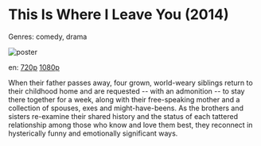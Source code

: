 # This Is Where I Leave You (2014)

Genres: comedy, drama

![poster](http://image.tmdb.org/t/p/w500/1N2rLlY30vHeOzbPacZsnC8ne4Q.jpg)

en:
  [720p](magnet:?xt=urn:btih:9F65B621A211E9DF47137ACE6DEFDC63F284C594&tr=udp://glotorrents.pw:6969/announce&tr=udp://tracker.opentrackr.org:1337/announce&tr=udp://torrent.gresille.org:80/announce&tr=udp://tracker.openbittorrent.com:80&tr=udp://tracker.coppersurfer.tk:6969&tr=udp://tracker.leechers-paradise.org:6969&tr=udp://p4p.arenabg.ch:1337&tr=udp://tracker.internetwarriors.net:1337)
  [1080p](magnet:?xt=urn:btih:824b542059966c20b535e97a6a4488ee7111b403&dn=This+Is+Where+I+Leave+You+(2014)+%5B1080p%5D&tr=udp%3A%2F%2Ftracker.yify-torrents.com%2Fannounce&tr=udp%3A%2F%2Fopen.demonii.com%3A1337%2Fannounce&tr=udp%3A%2F%2Fexodus.desync.com%3A6969&tr=udp%3A%2F%2Ftracker.istole.it%3A80&tr=udp%3A%2F%2Ftracker.publicbt.com%3A80&tr=udp%3A%2F%2Ftracker.publichd.eu%3A80%2Fannounce&tr=udp%3A%2F%2Ftracker.openbittorrent.com%3A80%2Fannounce&tr=udp%3A%2F%2Fcoppersurfer.tk%3A6969%2Fannounce)
  


When their father passes away, four grown, world-weary siblings return to their childhood home and are requested -- with an admonition -- to stay there together for a week, along with their free-speaking mother and a collection of spouses, exes and might-have-beens. As the brothers and sisters re-examine their shared history and the status of each tattered relationship among those who know and love them best, they reconnect in hysterically funny and emotionally significant ways.